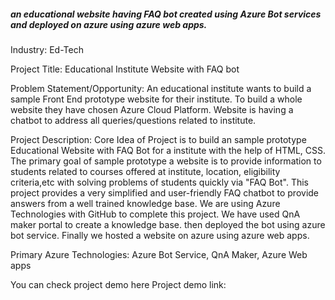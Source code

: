  <h5> an educational website having FAQ bot created using Azure Bot services and deployed on azure using azure web apps.</h5>
Industry:
Ed-Tech

Project Title:
Educational Institute Website with FAQ bot

Problem Statement/Opportunity:
 An educational institute wants to build a sample Front End prototype website for their institute. To build a whole website they have chosen Azure Cloud Platform. 
Website is having a chatbot to address all queries/questions related to institute.

Project Description:
Core Idea of Project is to build an sample prototype Educational Website with FAQ Bot for a institute with the help of HTML, CSS. 
The primary goal of sample prototype a website is to provide information to students related to courses offered at institute, location, eligibility criteria,etc with solving problems of students quickly via "FAQ Bot". 
This project provides a very simplified and user-friendly FAQ chatbot to provide answers from a well trained knowledge base. 
We are using Azure Technologies with GitHub to complete this project.
We have used QnA maker portal to create a knowledge base. then deployed the bot using azure bot service.
Finally we hosted a website on azure using azure web apps.

Primary Azure Technologies:
Azure Bot Service, QnA Maker, Azure Web apps

You can check project demo here
Project demo link: 
